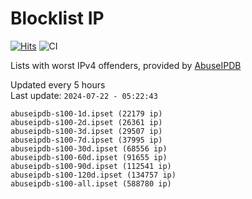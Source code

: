 # Blocklist IP

[![Hits](https://hits.seeyoufarm.com/api/count/incr/badge.svg?url=https%3A%2F%2Fgithub.com%2Fborestad%2Fblocklist-ip%2F&count_bg=%2379C83D&title_bg=%23555555&icon=&icon_color=%23E7E7E7&title=hits&edge_flat=false)](https://hits.seeyoufarm.com)  ![CI](https://img.shields.io/github/workflow/status/borestad/blocklist-ip/CI?style=flat-square)

Lists with worst IPv4 offenders, provided by [AbuseIPDB](https://www.abuseipdb.com/)

<!-- FOOTER-PLACEHOLDER -->
Updated every 5 hours<br>
Last update: `2024-07-22 - 05:22:43`
```
abuseipdb-s100-1d.ipset (22179 ip)
abuseipdb-s100-2d.ipset (26361 ip)
abuseipdb-s100-3d.ipset (29507 ip)
abuseipdb-s100-7d.ipset (37995 ip)
abuseipdb-s100-30d.ipset (68556 ip)
abuseipdb-s100-60d.ipset (91655 ip)
abuseipdb-s100-90d.ipset (112541 ip)
abuseipdb-s100-120d.ipset (134757 ip)
abuseipdb-s100-all.ipset (588780 ip)
```
